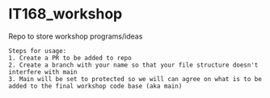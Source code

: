 # IT168_workshop

Repo to store workshop programs/ideas

```
Steps for usage:
1. Create a PR to be added to repo
2. Create a branch with your name so that your file structure doesn't interfere with main
3. Main will be set to protected so we will can agree on what is to be added to the final workshop code base (aka main)
```
